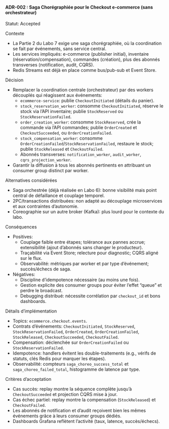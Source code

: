 #### ADR-002 : Saga Chorégraphiée pour le Checkout e-commerce (sans orchestrateur)

Statut: Accepted  

Contexte
- La Partie 2 du Labo 7 exige une saga chorégraphiée, où la coordination se fait par événements, sans service central.  
- Les services impliqués: e-commerce (publisher initial), inventaire (réservation/compensation), commandes (création), plus des abonnés transverses (notification, audit, CQRS).  
- Redis Streams est déjà en place comme bus/pub-sub et Event Store.

Décision
- Remplacer la coordination centrale (orchestrateur) par des workers découplés qui réagissent aux événements:  
  - `ecommerce-service`: publie `CheckoutInitiated` (détails du panier).  
  - `stock_reservation_worker`: consomme `CheckoutInitiated`, réserve le stock via l’API inventaire; publie `StockReserved` ou `StockReservationFailed`.  
  - `order_creation_worker`: consomme `StockReserved`, crée la commande via l’API commandes; publie `OrderCreated` et `CheckoutSucceeded`, ou `OrderCreationFailed`.  
  - `stock_compensation_worker`: consomme `OrderCreationFailed`/`StockReservationFailed`, restaure le stock; publie `StockReleased` et `CheckoutFailed`.  
  - Abonnés transverses: `notification_worker`, `audit_worker`, `cqrs_projection_worker`.  
- Garantir la diffusion à tous les abonnés pertinents en attribuant un consumer group distinct par worker.

Alternatives considérées
- Saga orchestrée (déjà réalisée en Labo 6): bonne visibilité mais point central de défaillance et couplage temporel.  
- 2PC/transactions distribuées: non adapté au découplage microservices et aux contraintes d’autonomie.  
- Coreographie sur un autre broker (Kafka): plus lourd pour le contexte du labo.

Conséquences
- Positives:  
  - Couplage faible entre étapes; tolérance aux pannes accrue; extensibilité (ajout d’abonnés sans changer le producteur).  
  - Traçabilité via Event Store; relecture pour diagnostic; CQRS aligné sur le flux.  
  - Observabilité: métriques par worker et par type d’événement; succès/échecs de saga.  
- Négatives:  
  - Discipline d’idempotence nécessaire (au moins une fois).  
  - Gestion explicite des consumer groups pour éviter l’effet “queue” et perdre le broadcast.  
  - Debugging distribué: nécessite corrélation par `checkout_id` et bons dashboards.

Détails d’implémentation
- Topics: `ecommerce.checkout.events`.  
- Contrats d’événements: `CheckoutInitiated`, `StockReserved`, `StockReservationFailed`, `OrderCreated`, `OrderCreationFailed`, `StockReleased`, `CheckoutSucceeded`, `CheckoutFailed`.  
- Compensation: déclenchée sur `OrderCreationFailed` ou `StockReservationFailed`.  
- Idempotence: handlers évitent les double-traitements (e.g., vérifs de statuts, clés Redis pour marquer les étapes).  
- Observabilité: compteurs `saga_choreo_success_total` et `saga_choreo_failed_total`, histogramme de latence par type.

Critères d’acceptation
- Cas succès: replay montre la séquence complète jusqu’à `CheckoutSucceeded` et projection CQRS mise à jour.  
- Cas échec partiel: replay montre la compensation (`StockReleased`) et `CheckoutFailed`.  
- Les abonnés de notification et d’audit reçoivent bien les mêmes événements grâce à leurs consumer groups dédiés.  
- Dashboards Grafana reflètent l’activité (taux, latence, succès/échecs).